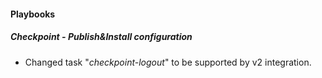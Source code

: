 
#### Playbooks
##### Checkpoint - Publish&Install configuration
- Changed task "_checkpoint-logout_" to be supported by v2 integration.
